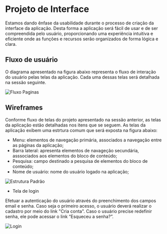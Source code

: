 
# Projeto de Interface

Estamos dando ênfase da usabilidade durante o processo de criação da interface da aplicação. Desta forma a aplicação será fácil de usar e de ser compreendida pelo usuário, proporcionando uma experiência intuitiva e eficiente onde as funções e recursos serão organizados de forma lógica e clara.

## Fluxo de usuário

O diagrama apresentado na figura abaixo representa o fluxo de interação do usuário pelas telas da aplicação. Cada uma dessas telas será detalhada na sessão seguinte.

![Fluxo Paginas](https://user-images.githubusercontent.com/126190493/232873448-19499e7a-9df9-4aad-bad2-9d58becb5e7e.jpg)

## Wireframes

Conforme fluxo de telas do projeto apresentado na sessão anterior, as telas da aplicação estão detalhadas nos itens que se seguem. As telas da aplicação exibem uma estrtura comum que será exposta na figura abaixo:

- Menu: elementos de navegação primária, associados a navegação entre as páginas da aplicação;
- Barra lateral: apresenta elementos de navageção secundária, asssociados aos elementos do bloco de conteúdo;
- Pesquisa: campo destinado a pesquisa de elementos do bloco de conteúdo;
- Nome de usuário: nome do usuário logado na aplicação;

![Estrutura Padrão](https://user-images.githubusercontent.com/126190493/232880590-54d3709c-111c-408e-9291-9f8bc4b6eb97.jpg)

- Tela de login

Efetuar a autenticação do usuário através do preenchimento dos campos email e senha. Caso seja o primeiro acesso, o usuário deverá realizar o cadastro por meio do link "Cria conta". Caso o usuário precise redefinir senha, ele pode acessar o link “Esqueceu a senha?”.

![Login](https://user-images.githubusercontent.com/126190493/232881893-06db8969-5037-4d1c-9bf2-6ce064b428a9.jpg)



